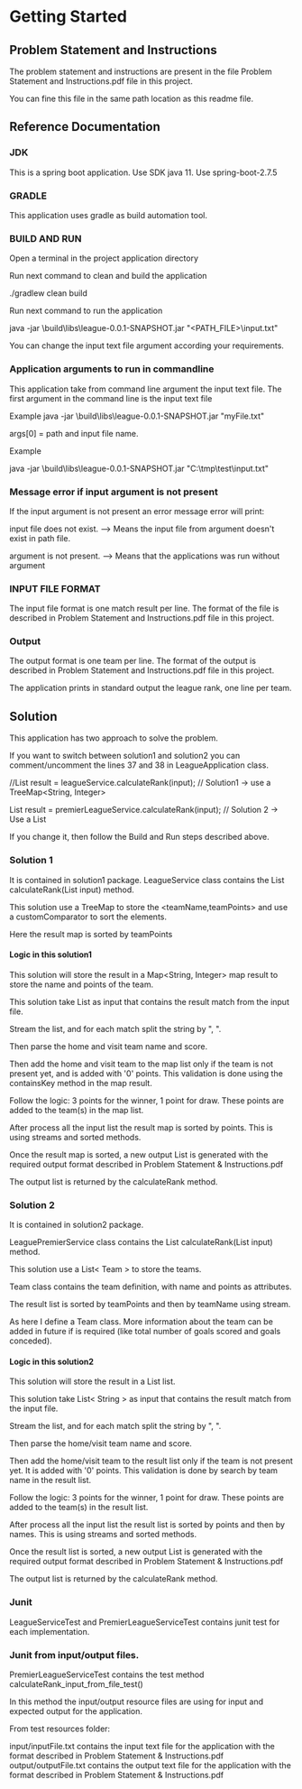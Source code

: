 # Getting Started

## Problem Statement and Instructions
The problem statement and instructions are present in the file Problem Statement and Instructions.pdf file in this project.

You can fine this file in the same path location as this readme file. 

## Reference Documentation
### JDK
This is a spring boot application. 
Use SDK java 11.
Use spring-boot-2.7.5

### GRADLE
This application uses gradle as build automation tool.

### BUILD AND RUN
Open a terminal in the project application directory

Run next command to clean and build the application

./gradlew clean build

Run next command to run the application

java -jar \build\libs\league-0.0.1-SNAPSHOT.jar "<PATH_FILE>\input.txt"

You can change the input text file argument according your requirements.

### Application arguments to run in commandline
This application take from command line argument the input text file.
The first argument in the command line is the input text file

Example
java -jar \build\libs\league-0.0.1-SNAPSHOT.jar  "myFile.txt"

args[0] = path and input file name.

Example

java -jar \build\libs\league-0.0.1-SNAPSHOT.jar  "C:\tmp\test\input.txt"


### Message error if input argument is not present
If the input argument is not present an error message error will print:

input file does not exist.  --> Means the input file from argument doesn't exist in path file.

argument is not present.  --> Means that the applications was run without argument

### INPUT FILE FORMAT
The input file format is one match result per line. The format of the file is described in Problem Statement and Instructions.pdf
file in this project.

### Output

The output format is one team per line. The format of the output is described in Problem Statement and Instructions.pdf file in this project.

The application prints in standard output the league rank, one line per team.


## Solution
This application has two approach to solve the problem.

If you want to switch between solution1 and solution2 you can comment/uncomment the lines  37 and 38 in LeagueApplication class.

//List<String> result = leagueService.calculateRank(input);        // Solution1 -> use a TreeMap<String, Integer>

List<String> result = premierLeagueService.calculateRank(input);   // Solution 2 -> Use a List<Team>

If you change it, then follow the Build and Run steps described above.

### Solution 1
It is contained in solution1 package.
LeagueService class contains the List<String> calculateRank(List<Sting> input) method.

This solution use a TreeMap to store the <teamName,teamPoints> and use a customComparator to sort the elements.

Here the result map is sorted by teamPoints

#### Logic in this solution1

This solution will store the result in a Map<String, Integer> map result to store the name and points of the team.

This solution take List<String> as input that contains the result match from the input file.

Stream the list, and for each match split the string by ", ".

Then parse the home and visit team name and score.

Then add the home and visit team to the map list only if the team is not present yet, and is added with '0' points. This validation is done using the containsKey method  in the map result.

Follow the logic: 3 points for the winner, 1 point for draw. These points are added to the team(s) in the map list.

After process all the input list the result map is sorted by points. This is using streams and sorted methods.

Once the result map is sorted, a new output List<String> is generated with the required output format described in Problem Statement & Instructions.pdf

The output list is returned by the calculateRank method.


### Solution 2
It is contained in solution2 package.

LeaguePremierService class contains the List<String> calculateRank(List<Sting> input) method.

This solution use a List< Team > to store the teams.

Team class contains the team definition, with name and points as attributes.

The result list is sorted by teamPoints and then by teamName using stream.

As here I define a Team class. More information about the team can be added in future if is required (like total number of goals scored and goals conceded).

#### Logic in this solution2
This solution will store the result in a List<Team> list.

This solution take List< String > as input that contains the result match from the input file.

Stream the list, and for each match split the string by ", ".

Then parse the home/visit team name and score.

Then add the home/visit team to the result list only if the team is not present yet. It is added with '0' points. This validation is done by search by team name in the result list. 

Follow the logic: 3 points for the winner, 1 point for draw. These points are added to the team(s) in the result list.

After process all the input list the result list is sorted by points and then by names. This is using streams and sorted methods.

Once the result list is sorted, a new output List<String> is generated with the required output format described in Problem Statement & Instructions.pdf

The output list is returned by the calculateRank method.

### Junit
LeagueServiceTest and PremierLeagueServiceTest contains junit test for each implementation.

### Junit from input/output files.

PremierLeagueServiceTest contains the test method calculateRank_input_from_file_test()

In this method the input/output resource files are using for input and expected output for the application.

From test resources folder:

input/inputFile.txt  contains the input text file for the application with the format described in Problem Statement & Instructions.pdf
output/outputFile.txt contains the output text file for the application with the format described in Problem Statement & Instructions.pdf